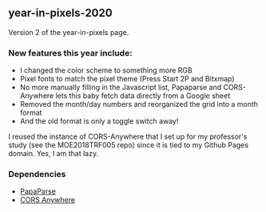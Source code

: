 ## year-in-pixels-2020

Version 2 of the year-in-pixels page.

### New features this year include:

* I changed the color scheme to something more RGB
* Pixel fonts to match the pixel theme (Press Start 2P and Bitxmap)
* No more manually filling in the Javascript list, Papaparse and CORS-Anywhere lets this baby fetch data directly from a Google sheet
* Removed the month/day numbers and reorganized the grid into a month format
* And the old format is only a toggle switch away!

I reused the instance of CORS-Anywhere that I set up for my professor's study (see the MOE2018TRF005 repo) since it is tied to my Github Pages domain. Yes, I am that lazy.

### Dependencies

* [PapaParse](http://www.papaparse.com)
* [CORS Anywhere](https://github.com/Rob--W/cors-anywhere/)